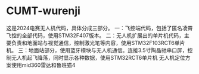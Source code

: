 # CUMT-wurenji
这是2024电赛无人机代码，具体分成三部分。
一：飞控端代码，包括了匿名凌霄飞控的全部代码，使用STM32F407版本。
二：无人机扩展出的单片机代码，主要负责和地面站与视觉通信，控制激光笔等内容，使用STM32F103RCT6单片机。
三：地面站部分，使用蓝牙模块与无人机通信。连接3.5寸陶晶驰串口屏，控制无人机起飞降落，同时显示各种数据，使用STM32RCT6单片机
无人机定位方案使用mid360雷达和鲁班猫4

